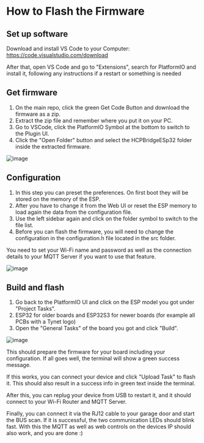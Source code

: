 # How to Flash the Firmware

## Set up software

Download and install VS Code to your Computer: https://code.visualstudio.com/download

After that, open VS Code and go to "Extensions", search for PlatformIO and install it, following any instructions if a restart or something is needed

## Get firmware

1. On the main repo, click the green Get Code Button and download the firmware as a zip.
2. Extract the zip file and remember where you put it on your PC.
3. Go to VSCode, click the PlatformIO Symbol at the bottom to switch to the Plugin UI.
4. Click the "Open Folder" button and select the HCPBridgeESp32 folder inside the extracted firmware.

![image](Images/project.png)

## Configuration

1. In this step you can preset the preferences. On first boot they will be stored on the memory of the ESP.
2. After you have to change it from the Web UI or reset the ESP memory to load again the data from the configuration file.
3. Use the left sidebar again and click on the folder symbol to switch to the file list.
4. Before you can flash the firmware, you will need to change the configuration in the configuration.h file located in the src folder.

You need to set your Wi-Fi name and password as well as the connection details to your MQTT Server if you want to use that feature.

![image](Images/configuration.png)

## Build and flash

1. Go back to the PlatformIO UI and click on the ESP model you got under "Project Tasks".
2. ESP32 for older boards and ESP32S3 for newer boards (for example all PCBs with a Tynet logo)
3. Open the "General Tasks" of the board you got and click "Build".

![image](Images/upload.png)

This should prepare the firmware for your board including your configuration. If all goes well, the terminal will show a green success message.

If this works, you can connect your device and click "Upload Task" to flash it. This should also result in a success info in green text inside the terminal.

After this, you can replug your device from USB to restart it, and it should connect to your Wi-Fi Router and MQTT Server.

Finally, you can connect it via the RJ12 cable to your garage door and start the BUS scan. If it is successful, the two communication LEDs should blink fast.
With this the MQTT as well as web controls on the devices IP should also work, and you are done :)
